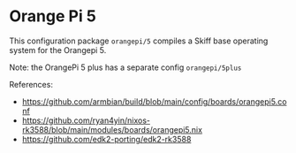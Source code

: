 # Orange Pi 5

This configuration package `orangepi/5` compiles a Skiff base operating system
for the Orangepi 5.

Note: the OrangePi 5 plus has a separate config `orangepi/5plus`

References:

- https://github.com/armbian/build/blob/main/config/boards/orangepi5.conf
- https://github.com/ryan4yin/nixos-rk3588/blob/main/modules/boards/orangepi5.nix
- https://github.com/edk2-porting/edk2-rk3588
